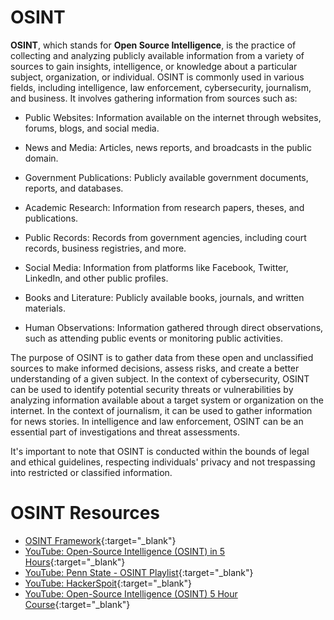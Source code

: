 # OSINT

**OSINT**, which stands for **Open Source Intelligence**, is the practice of collecting and analyzing publicly available information from a variety of sources to gain insights, intelligence, or knowledge about a particular subject, organization, or individual. OSINT is commonly used in various fields, including intelligence, law enforcement, cybersecurity, journalism, and business. It involves gathering information from sources such as:

- Public Websites: Information available on the internet through websites, forums, blogs, and social media.

- News and Media: Articles, news reports, and broadcasts in the public domain.

- Government Publications: Publicly available government documents, reports, and databases.

- Academic Research: Information from research papers, theses, and publications.

- Public Records: Records from government agencies, including court records, business registries, and more.

- Social Media: Information from platforms like Facebook, Twitter, LinkedIn, and other public profiles.

- Books and Literature: Publicly available books, journals, and written materials.

- Human Observations: Information gathered through direct observations, such as attending public events or monitoring public activities.

The purpose of OSINT is to gather data from these open and unclassified sources to make informed decisions, assess risks, and create a better understanding of a given subject. In the context of cybersecurity, OSINT can be used to identify potential security threats or vulnerabilities by analyzing information available about a target system or organization on the internet. In the context of journalism, it can be used to gather information for news stories. In intelligence and law enforcement, OSINT can be an essential part of investigations and threat assessments.

It's important to note that OSINT is conducted within the bounds of legal and ethical guidelines, respecting individuals' privacy and not trespassing into restricted or classified information.

# OSINT Resources
- [OSINT Framework](https://osintframework.com/){:target="_blank"}
- [YouTube: Open-Source Intelligence (OSINT) in 5 Hours](https://www.youtube.com/watch?v=qwA6MmbeGNo){:target="_blank"}
- [YouTube: Penn State - OSINT Playlist](https://www.youtube.com/watch?v=SvL9bpsY-ZQ&list=PLInzCGtgn6DjJXl_eU5AVC1sIBb210L2q){:target="_blank"}
- [YouTube: HackerSpoit](https://www.youtube.com/@HackerSploit/search?query=osint){:target="_blank"}
- [YouTube: Open-Source Intelligence (OSINT) 5 Hour Course](https://www.youtube.com/watch?v=qwA6MmbeGNo){:target="_blank"}